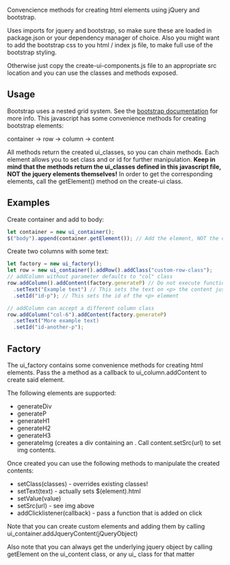 Convencience methods for creating html elements using jQuery and bootstrap.

Uses imports for jquery and bootstrap, so make sure these are loaded in package.json or your dependency manager of choice. Also you might want to add the bootstrap css to you html / index js file, to make full use of the bootstrap styling.

Otherwise just copy the create-ui-components.js file to an appropriate src location and you can use the classes and methods exposed.

Usage
-----

Bootstrap uses a nested grid system. See the [bootstrap documentation](https://getbootstrap.com/) for more info. This javascript has some convenience methods for creating bootstrap elements:

container -> row -> column -> content

All methods return the created ui\_classes, so you can chain methods. Each element allows you to set class and or id for further manipulation. **Keep in mind that the methods return the ui\_classes defined in this javascript file, NOT the jquery elements themselves!** In order to get the corresponding elements, call the getElement() method on the create-ui class.

Examples
--------

Create container and add to body:

```javascript
let container = new ui_container();
$("body").append(container.getElement()); // Add the element, NOT the class
```

Create two columns with some text:

```javascript
let factory = new ui_factory(); 
let row = new ui_container().addRow().addClass("custom-row-class");
// addColumn without parameter defaults to "col" class
row.addColumn().addContent(factory.generateP) // Do not execute function, but pass as callback.
  .setText("Example text") // This sets the text on <p> the content just created.
  .setId("id-p"); // This sets the id of the <p> element

// addColumn can accept a different column class
row.addColumn("col-6").addContent(factory.generateP)
  .setText("More example text)
  .setId("id-another-p");
```

Factory
-------

The ui\_factory contains some convenience methods for creating html elements. Pass the a method as a callback to ui\_column.addContent to create said element.

The following elements are supported:
- generateDiv
- generateP
- generateH1
- generateH2
- generateH3
- generateImg (creates a div containing an <img>. Call content.setSrc(url) to set img contents.

Once created you can use the following methods to manipulate the created contents:
- setClass(classes) - overrides existing classes!
- setText(text) - actually sets $(element).html
- setValue(value) 
- setSrc(url) - see img above
- addClicklistener(callback) - pass a function that is added on click

Note that you can create custom elements and adding them by calling ui\_container.addJqueryContent(jQueryObject)

Also note that you can always get the underlying jquery object by calling getElement on the ui\_content class, or any ui\_ class for that matter
